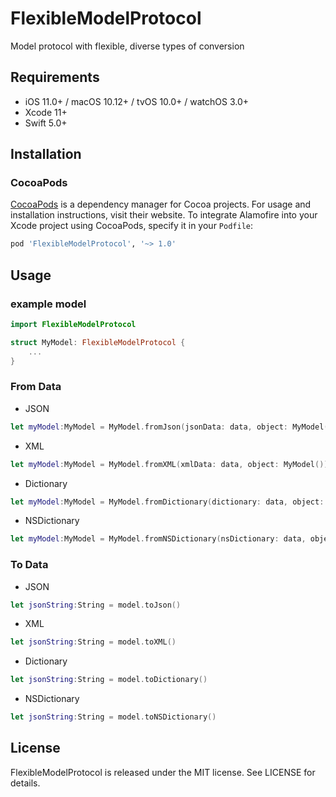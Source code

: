 # FlexibleModelProtocol

Model protocol with flexible, diverse types of conversion


## Requirements

- iOS 11.0+ / macOS 10.12+ / tvOS 10.0+ / watchOS 3.0+
- Xcode 11+
- Swift 5.0+

## Installation

### CocoaPods

[CocoaPods](https://cocoapods.org) is a dependency manager for Cocoa projects. For usage and installation instructions, visit their website. To integrate Alamofire into your Xcode project using CocoaPods, specify it in your `Podfile`:

```ruby
pod 'FlexibleModelProtocol', '~> 1.0'
```
## Usage

### example model 
```swift
import FlexibleModelProtocol

struct MyModel: FlexibleModelProtocol {
    ...
}
```

### From Data

 - JSON
 ```swift
 let myModel:MyModel = MyModel.fromJson(jsonData: data, object: MyModel())
 ```
 
 - XML
 ```swift
 let myModel:MyModel = MyModel.fromXML(xmlData: data, object: MyModel())
 ```
 
 - Dictionary
 ```swift
 let myModel:MyModel = MyModel.fromDictionary(dictionary: data, object: MyModel())
 ```
 
 - NSDictionary
 ```swift
 let myModel:MyModel = MyModel.fromNSDictionary(nsDictionary: data, object: MyModel())
 ```


### To Data

- JSON
```swift
let jsonString:String = model.toJson()
```

- XML
```swift
let jsonString:String = model.toXML()
```

- Dictionary
```swift
let jsonString:String = model.toDictionary()
```

- NSDictionary
```swift
let jsonString:String = model.toNSDictionary()
```


## License

FlexibleModelProtocol is released under the MIT license. See LICENSE for details.
